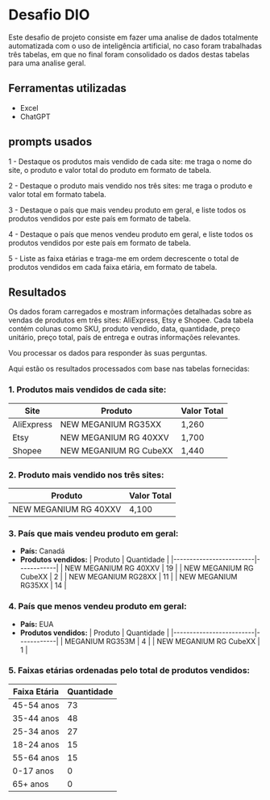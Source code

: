 # Desafio DIO

Este desafio de projeto consiste em fazer uma analise de dados totalmente automatizada com o uso de inteligência artificial, no caso foram trabalhadas três tabelas, em que no final foram consolidado os dados destas tabelas para uma analise geral.  

## Ferramentas utilizadas

- Excel
- ChatGPT

## prompts usados

1 - Destaque os produtos mais vendido de cada site: me traga o nome do site, o produto e valor total do produto em formato de tabela.

2 - Destaque o produto mais vendido nos três sites: me traga o produto e valor total em formato tabela.

3 - Destaque o país que mais vendeu produto em geral, e liste todos os produtos vendidos por este país em formato de tabela.

4 - Destaque o país que menos vendeu produto em geral, e liste todos os produtos vendidos por este país em formato de tabela.

5 - Liste as faixa etárias e traga-me em ordem decrescente o total de produtos vendidos em cada faixa etária, em formato de tabela.

## Resultados

Os dados foram carregados e mostram informações detalhadas sobre as vendas de produtos em três sites: AliExpress, Etsy e Shopee. Cada tabela contém colunas como SKU, produto vendido, data, quantidade, preço unitário, preço total, país de entrega e outras informações relevantes.

Vou processar os dados para responder às suas perguntas.

Aqui estão os resultados processados com base nas tabelas fornecidas:

### 1. Produtos mais vendidos de cada site:
| Site        | Produto                 | Valor Total |
|-------------|-------------------------|-------------|
| AliExpress  | NEW MEGANIUM RG35XX     | 1,260       |
| Etsy        | NEW MEGANIUM RG 40XXV   | 1,700       |
| Shopee      | NEW MEGANIUM RG CubeXX  | 1,440       |

### 2. Produto mais vendido nos três sites:
| Produto                | Valor Total |
|------------------------|-------------|
| NEW MEGANIUM RG 40XXV  | 4,100       |

### 3. País que mais vendeu produto em geral:
- **País:** Canadá  
- **Produtos vendidos:**
  | Produto                 | Quantidade |
  |-------------------------|------------|
  | NEW MEGANIUM RG 40XXV   | 19         |
  | NEW MEGANIUM RG CubeXX  | 2          |
  | NEW MEGANIUM RG28XX     | 11         |
  | NEW MEGANIUM RG35XX     | 14         |

### 4. País que menos vendeu produto em geral:
- **País:** EUA  
- **Produtos vendidos:**
  | Produto                 | Quantidade |
  |-------------------------|------------|
  | MEGANIUM RG353M         | 4          |
  | NEW MEGANIUM RG CubeXX  | 1          |

### 5. Faixas etárias ordenadas pelo total de produtos vendidos:
| Faixa Etária   | Quantidade |
|----------------|------------|
| 45-54 anos     | 73         |
| 35-44 anos     | 48         |
| 25-34 anos     | 27         |
| 18-24 anos     | 15         |
| 55-64 anos     | 15         |
| 0-17 anos      | 0          |
| 65+ anos       | 0          |

